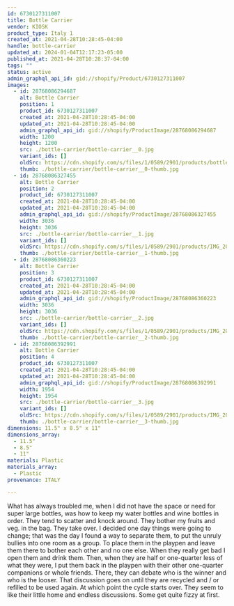 ```yaml
---
id: 6730127311007
title: Bottle Carrier
vendor: KIOSK
product_type: Italy 1
created_at: 2021-04-28T10:28:45-04:00
handle: bottle-carrier
updated_at: 2024-01-04T12:17:23-05:00
published_at: 2021-04-28T10:28:37-04:00
tags: ""
status: active
admin_graphql_api_id: gid://shopify/Product/6730127311007
images:
  - id: 28768086294687
    alt: Bottle Carrier
    position: 1
    product_id: 6730127311007
    created_at: 2021-04-28T10:28:45-04:00
    updated_at: 2021-04-28T10:28:45-04:00
    admin_graphql_api_id: gid://shopify/ProductImage/28768086294687
    width: 1200
    height: 1200
    src: ./bottle-carrier/bottle-carrier__0.jpg
    variant_ids: []
    oldSrc: https://cdn.shopify.com/s/files/1/0589/2901/products/bottlecarrier12.7.jpg?v=1619620125
    thumb: ./bottle-carrier/bottle-carrier__0-thumb.jpg
  - id: 28768086327455
    alt: Bottle Carrier
    position: 2
    product_id: 6730127311007
    created_at: 2021-04-28T10:28:45-04:00
    updated_at: 2021-04-28T10:28:45-04:00
    admin_graphql_api_id: gid://shopify/ProductImage/28768086327455
    width: 3036
    height: 3036
    src: ./bottle-carrier/bottle-carrier__1.jpg
    variant_ids: []
    oldSrc: https://cdn.shopify.com/s/files/1/0589/2901/products/IMG_20181121_152600.jpg?v=1619620125
    thumb: ./bottle-carrier/bottle-carrier__1-thumb.jpg
  - id: 28768086360223
    alt: Bottle Carrier
    position: 3
    product_id: 6730127311007
    created_at: 2021-04-28T10:28:45-04:00
    updated_at: 2021-04-28T10:28:45-04:00
    admin_graphql_api_id: gid://shopify/ProductImage/28768086360223
    width: 3036
    height: 3036
    src: ./bottle-carrier/bottle-carrier__2.jpg
    variant_ids: []
    oldSrc: https://cdn.shopify.com/s/files/1/0589/2901/products/IMG_20181121_152533.jpg?v=1619620125
    thumb: ./bottle-carrier/bottle-carrier__2-thumb.jpg
  - id: 28768086392991
    alt: Bottle Carrier
    position: 4
    product_id: 6730127311007
    created_at: 2021-04-28T10:28:45-04:00
    updated_at: 2021-04-28T10:28:45-04:00
    admin_graphql_api_id: gid://shopify/ProductImage/28768086392991
    width: 1954
    height: 1954
    src: ./bottle-carrier/bottle-carrier__3.jpg
    variant_ids: []
    oldSrc: https://cdn.shopify.com/s/files/1/0589/2901/products/IMG_20181118_144029.jpg?v=1619620125
    thumb: ./bottle-carrier/bottle-carrier__3-thumb.jpg
dimensions: 11.5" x 8.5" x 11"
dimensions_array:
  - 11.5"
  - 8.5"
  - 11"
materials: Plastic
materials_array:
  - Plastic
provenance: ITALY

---
```


What has always troubled me, when I did not have the space or need for super large bottles, was how to keep my water bottles and wine bottles in order. They tend to scatter and knock around. They bother my fruits and veg. in the bag. They take over. I decided one day things were going to change; that was the day I found a way to separate them, to put the unruly bullies into one room as a group. To place them in the playpen and leave them there to bother each other and no one else. When they really get bad I open them and drink them. Then, when they are half or one-quarter less of what they were, I put them back in the playpen with their other one-quarter companions or whole friends. There, they can debate who is the winner and who is the looser. That discussion goes on until they are recycled and / or refilled to be used again. At which point the cycle starts over. They seem to like their little home and endless discussions. Some get quite fizzy at first.